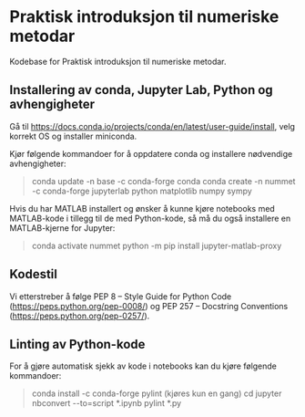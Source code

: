 # Praktisk introduksjon til numeriske metodar
Kodebase for Praktisk introduksjon til numeriske metodar.

## Installering av conda, Jupyter Lab, Python og avhengigheter
Gå til https://docs.conda.io/projects/conda/en/latest/user-guide/install, velg korrekt OS og installer miniconda.

Kjør følgende kommandoer for å oppdatere conda og installere nødvendige avhengigheter:
> conda update -n base -c conda-forge conda
> conda create -n nummet -c conda-forge jupyterlab python matplotlib numpy sympy

Hvis du har MATLAB installert og ønsker å kunne kjøre notebooks med MATLAB-kode i tillegg til de med Python-kode, så må du også installere en MATLAB-kjerne for Jupyter:
> conda activate nummet
> python -m pip install jupyter-matlab-proxy

## Kodestil
Vi etterstreber å følge PEP 8 – Style Guide for Python Code (https://peps.python.org/pep-0008/) og PEP 257 – Docstring Conventions (https://peps.python.org/pep-0257/).

## Linting av Python-kode
For å gjøre automatisk sjekk av kode i notebooks kan du kjøre følgende kommandoer:
> conda install -c conda-forge pylint (kjøres kun en gang)
> cd <kapittel> 
> jupyter nbconvert --to=script *.ipynb
> pylint *.py
